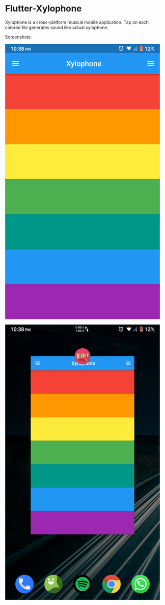 # Flutter-Xylophone
Xylophone is a cross-platform musical mobile application. Tap on each colored tile generates sound like actual xylophone.

Screenshots:


![](Screenshots/Xylophone_home.png)

![](Screenshots/Xylophone_recents.png)
